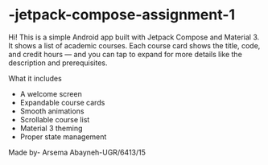 # -jetpack-compose-assignment-1
Hi! This is a simple Android app built with Jetpack Compose and Material 3. It shows a list of academic courses. Each course card shows the title, code, and credit hours — and you can tap to expand for more details like the description and prerequisites.

What it includes

- A welcome screen
- Expandable course cards
- Smooth animations
- Scrollable course list
- Material 3 theming
- Proper state management

Made by- Arsema Abayneh-UGR/6413/15
 
